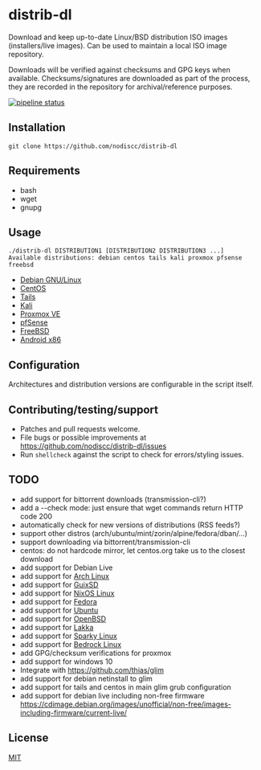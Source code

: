 # distrib-dl

Download and keep up-to-date Linux/BSD distribution ISO images (installers/live images). Can be used to maintain a local ISO image repository.

Downloads will be verified against checksums and GPG keys when available. Checksums/signatures are downloaded as part of the process, they are recorded in the repository for archival/reference purposes.

[![pipeline status](https://gitlab.com/nodiscc/distrib-dl/badges/master/pipeline.svg)](https://gitlab.com/nodiscc/distrib-dl/commits/master)

## Installation

`git clone https://github.com/nodiscc/distrib-dl`

## Requirements

 * bash
 * wget
 * gnupg

## Usage

```
./distrib-dl DISTRIBUTION1 [DISTRIBUTION2 DISTRIBUTION3 ...]
Available distributions: debian centos tails kali proxmox pfsense freebsd
```

* [Debian GNU/Linux](https://www.debian.org/)
* [CentOS](https://www.centos.org/)
* [Tails](https://tails.boum.org/)
* [Kali](https://www.kali.org/)
* [Proxmox VE](https://pve.proxmox.com/wiki/Main_Page)
* [pfSense](https://www.pfsense.org/download/)
* [FreeBSD](https://www.freebsd.org/)
* [Android x86](https://www.android-x86.org/)


## Configuration

Architectures and distribution versions are configurable in the script itself.

## Contributing/testing/support

 * Patches and pull requests welcome.
 * File bugs or possible improvements at https://github.com/nodiscc/distrib-dl/issues
 * Run `shellcheck` against the script to check for errors/styling issues.

## TODO

* add support for bittorrent downloads (transmission-cli?)
* add a --check mode: just ensure that wget commands return HTTP code 200
* automatically check for new versions of distributions (RSS feeds?)
* support other distros (arch/ubuntu/mint/zorin/alpine/fedora/dban/...)
* support downloading via bittorrent/transmission-cli
* centos: do not hardcode mirror, let centos.org take us to the closest download
* add support for Debian Live
* add support for [Arch Linux](https://www.archlinux.org/)
* add support for [GuixSD](https://www.gnu.org/software/guix/)
* add support for [NixOS Linux](https://nixos.org/)
* add support for [Fedora](https://getfedora.org/)
* add support for [Ubuntu](https://www.ubuntu.com/)
* add support for [OpenBSD](https://www.openbsd.org/)
* add support for [Lakka](https://www.lakka.tv/)
* add support for [Sparky Linux](https://sparkylinux.org/)
* add support for [Bedrock Linux](https://bedrocklinux.org/)
* add GPG/checksum verifications for proxmox
* add support for windows 10
* Integrate with https://github.com/thias/glim
* add support for debian netinstall to glim
* add support for tails and centos in main glim grub configuration
* add support for debian live including non-free firmware https://cdimage.debian.org/images/unofficial/non-free/images-including-firmware/current-live/

## License

[MIT](https://opensource.org/licenses/MIT)